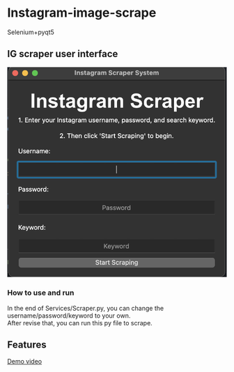 # Instagram-image-scrape
Selenium+pyqt5

## IG scraper user interface
![UI-pic](./images/IG-scraper-UI.png)

### How to use and run
In the end of Services/Scraper.py, you can change the username/password/keyword to your own. <br>
After revise that, you can run this py file to scrape.
## Features
[Demo video](https://youtu.be/u9mV5-VXe-M)
